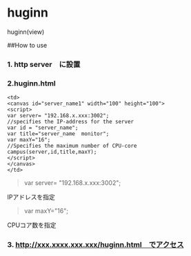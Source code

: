 # huginn
huginn(view)


##How to use

### 1. http server　に設置

### 2.huginn.html

```
<td>
<canvas id="server_name1" width="100" height="100">
<script>
var server= "192.168.x.xxx:3002";
//specifies the IP-address for the server
var id = "server_name";
var title="server_name  monitor";
var maxY="16";
//Specifies the maximum number of CPU-core
campus(server,id,title,maxY);
</script>
</canvas>
</td>
```

> var server= "192.168.x.xxx:3002";

IPアドレスを指定

> var maxY="16";

CPUコア数を指定

### 3. http://xxx.xxxx.xxx.xxx/huginn.html　でアクセス





